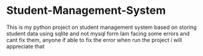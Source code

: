 # Student-Management-System
This is my python project on student management system based on storing student data using sqlite and not mysql form 
Iam facing some errors and cant fix them, 
anyone if able to fix the error when run the project i will appreciate that 
